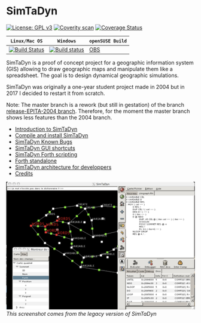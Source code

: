# SimTaDyn

[![License: GPL v3](https://img.shields.io/badge/License-GPL%20v3-blue.svg)](https://github.com/Lecrapouille/SimTaDyn/blob/master/LICENSE)
[![Coverity scan](https://scan.coverity.com/projects/13000/badge.svg)](https://scan.coverity.com/projects/lecrapouille-simtadyn)
[![Coverage Status](https://coveralls.io/repos/github/Lecrapouille/SimTaDyn/badge.svg?branch=master)](https://coveralls.io/github/Lecrapouille/SimTaDyn?branch=master)

| **`Linux/Mac OS`** | **`Windows`** | **`openSUSE Build`** |
|------------------|-------------|----------------|
|[![Build Status](https://travis-ci.org/Lecrapouille/SimTaDyn.svg?branch=master)](https://travis-ci.org/Lecrapouille/SimTaDyn)|[![Build status](https://ci.appveyor.com/api/projects/status/github/lecrapouille/simtadyn?svg=true)](https://ci.appveyor.com/project/Lecrapouille/SimTaDyn)|[OBS](https://build.opensuse.org/repositories/home:Lecrapouille/SimTaDyn)|

SimTaDyn is a proof of concept project for a geographic information
system (GIS) allowing to draw geographic maps and manipulate them like
a spreadsheet. The goal is to design dynamical geographic simulations.

SimTaDyn was originally a one-year student project made in 2004 but in 2017 I decided to restart it from scratch.

Note: The master branch is a rework (but still in gestation) of the branch
[release-EPITA-2004 branch](https://github.com/Lecrapouille/SimTaDyn/tree/release-EPITA-2004).
Therefore, for the moment the master branch shows less features than the 2004 branch.

* [Introduction to SimTaDyn](https://github.com/Lecrapouille/SimTaDyn/blob/master/doc/SimTaDyn.md)
* [Compile and install SimTaDyn](https://github.com/Lecrapouille/SimTaDyn/blob/master/doc/Install.md)
* [SimTaDyn Known Bugs](https://github.com/Lecrapouille/SimTaDyn/blob/master/doc/Bugs.md)
* [SimTaDyn GUI shortcuts](https://github.com/Lecrapouille/SimTaDyn/blob/master/doc/Shortcuts.md)
* [SimTaDyn Forth scripting](https://github.com/Lecrapouille/SimTaDyn/blob/master/src/forth/doc/forth.md)
* [Forth standalone](https://github.com/Lecrapouille/SimTaDyn/blob/master/src/forth/doc/standalone.md)
* [SimTaDyn architecture for developpers](https://github.com/Lecrapouille/SimTaDyn/blob/master/doc/Architecture.md)
* [Credits](https://github.com/Lecrapouille/SimTaDyn/blob/master/doc/Credits.md)

![alt tag](https://github.com/Lecrapouille/SimTaDyn/blob/master/doc/SimTaDyn.jpg)
*This screenshot comes from the legacy version of SimTaDyn*

